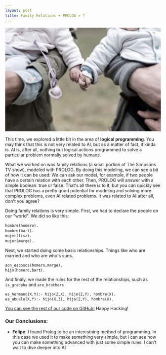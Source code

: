 ```yaml
---
layout: post
title: Family Relations + PROLOG = ?
---
```


<img src="/images/fulls/family.jpg" class="fit image">

This time, we explored a little bit in the area of **logical programming**. You may think that this is not very related to AI, but as a matter of fact, it kinda is. AI is, after all, nothing but logical actions programmed to solve a particular problem normally solved by humans.

What we worked on was family relations (a small portion of The Simpsons TV show), modeled with PROLOG. By doing this modeling, we can see a bit of how it can be used: We can ask our model, for example, if two people have a certain relation with each other. Then, PROLOG will answer with a simple boolean: true or false. That's all there is to it, but you can quickly see that PROLOG has a pretty good potential for modeling and solving more complex problems, even AI related problems. It was related to AI after all, don't you agree?

Doing family relations is very simple. First, we had to declare the people on our "world". We did so like this:

```pl
hombre(homero).
hombre(bart).
mujer(lisa).
mujer(marge).
```

Next, we started doing some basic relationships. Things like who are married and who are who's suns.

```
son_esposos(homero,marge).
hijo(homero,bart).
```

And finaly, we made the rules for the rest of the relationships, such as `is_gradpha` and `are_brothers`

```
es_hermano(X,Y):- hijo(Z,X), hijo(Z,Y), hombre(X).
es_abuelo(X,Y):- hijo(X,Z), hijo(Z,Y), hombre(X).
```


[You can see the rest of our code on GitHub!](https://github.com/AI-DreamTeam/p3-prolog/blob/master/Relaciones_Familiares.pl) Happy Hacking! 


### Our Conclusions: 

- **Felipe**: I found Prolog to be an interestning method of programming. In this case we used it to make something very simple, but i can see how you can make something advanced with just some simple rules. I can't wait to dive deeper into AI
